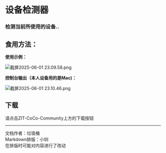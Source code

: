 # 设备检测器
### 检测当前所使用的设备..
## **食用方法：**

**使用示例：**

![截屏2025-06-01 23.09.58.png](https://cc.zitzhen.cn/control/设备检测器-LJT/images/1.png)

**控制台输出（本人设备用的是Mac)：**

![截屏2025-06-01 23.10.46.png](https://cc.zitzhen.cn/control/设备检测器-LJT/images/2.png)

## 下载
请点击ZIT-CoCo-Community上方的下载按钮

---
文档作者：垃圾桶  
Markdown排版：小圳  
在排版时可能对内容进行了改动  